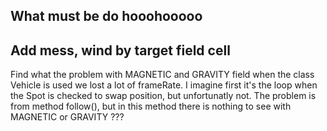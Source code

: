 What must be do hooohooooo
--
Add mess, wind by target field cell
--
Find what the problem with MAGNETIC and GRAVITY field when the class Vehicle is used we lost a lot of frameRate.
I imagine first it's the loop when the Spot is checked to swap position, but unfortunatly not.
The problem is from method follow(), but in this method there is nothing to see with MAGNETIC or GRAVITY ???
